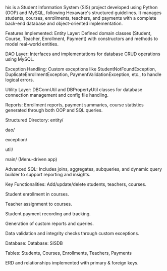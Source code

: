 his is a  Student Information System (SIS) project developed using Python (OOP) and MySQL, following Hexaware's structured guidelines. It manages students, courses, enrollments, teachers, and payments with a complete back-end database and object-oriented implementation.

Features Implemented:
Entity Layer: Defined domain classes (Student, Course, Teacher, Enrollment, Payment) with constructors and methods to model real-world entities.

 DAO Layer: Interfaces and implementations for database CRUD operations using MySQL.
 
 Exception Handling: Custom exceptions like StudentNotFoundException, DuplicateEnrollmentException, PaymentValidationException, etc., to handle logical errors.

 Utility Layer: DBConnUtil and DBPropertyUtil classes for database connection management and config file handling.

 Reports: Enrollment reports, payment summaries, course statistics generated through both OOP and SQL queries.
 
 Structured Directory:
  entity/

  dao/

  exception/

  util/

  main/ (Menu-driven app)

Advanced SQL: Includes joins, aggregates, subqueries, and dynamic query builder to support reporting and insights.

Key Functionalities:
Add/update/delete students, teachers, courses.

Student enrollment in courses.

Teacher assignment to courses.

Student payment recording and tracking.

Generation of custom reports and queries.

Data validation and integrity checks through custom exceptions.

Database:
Database: SISDB

Tables: Students, Courses, Enrollments, Teachers, Payments

ERD and relationships implemented with primary & foreign keys.
